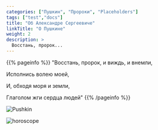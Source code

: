 ```yaml
---
categories: ["Пушкин", "Пророки", "Placeholders"]
tags: ["test","docs"]
title: "Об Александре Сергеевиче"
linkTitle: "О Пушкине"
weight: 2
description: >
  Восстань, пророк...
---
```


{{% pageinfo %}}
"Восстань, пророк, и виждь, и внемли,

Исполнись волею моей,

И, обходя моря и земли,

Глаголом жги сердца людей"
{{% /pageinfo %}}

![Pushkin](/Pushkin.png)

![horoscope](/Pushkin-horoscope.png)
